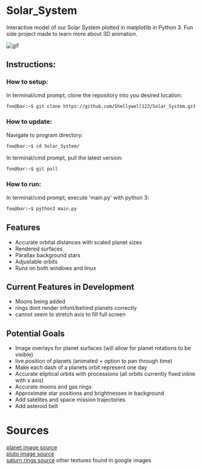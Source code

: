 # Solar_System
Interactive model of our Solar System plotted in matplotlib in Python 3. Fun side project made to learn more about 3D animation.

![gif](Images/gifs/spiralout.gif)

## Instructions:

### How to setup:
In terminal/cmd prompt, clone the repository into you desired location:
```bash
foo@bar:~$ git clone https://github.com/Shellywell123/Solar_System.git
```

### How to update:
Navigate to program directory:
```bash
foo@bar:~$ cd Solar_System/
```
In terminal/cmd prompt, pull the latest version:
```bash
foo@bar:~$ git pull
```

### How to run:
In terminal/cmd prompt, execute 'main.py' with python 3:
```bash
foo@bar:~$ python3 main.py
```

## Features
- Accurate orbital distances with scaled planet sizes
- Rendered surfaces
- Parallax background stars
- Adjustable orbits
- Runs on both windows and linux

## Current Features in Development
 - Moons being added
 - rings dont render infont/behind planets correctly
 - cannot seem to stretch axis to fill full screen

## Potential Goals
 - Image overlays for planet surfaces (will allow for planet rotations to be visible)
 - live position of planets (animated + option to pan through time)
 - Make each dash of a planets orbit represent one day 
 - Accurate eliptical orbits with processions (all orbits currently fixed inline with x axis)
 - Accurate moons and gas rings
 - Approximate star positions and brightnesses in background
 - Add satelites and space mission trajectories
 - Add asteroid belt

# Sources
[planet image source](https://www.solarsystemscope.com/textures/)\
[pluto image source](https://www.pinterest.co.uk/pin/334884922276313121/)\
[saturn rings source](https://blenderartists.org/uploads/default/original/4X/d/f/d/dfda2d1cabfa176fe1c415208deea3b30be87eb0.jpg)
other textures found in google images